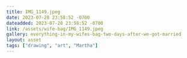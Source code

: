 ```yaml
---
title: IMG_1149.jpeg
date: 2023-07-28 23:58:52 -0700
dateadded: 2023-07-28 23:58:52 -0700
link: /assets/wife-bag/IMG_1149.jpeg
gallery: everything-in-my-wifes-bag-two-days-after-we-got-married
layout: asset
tags: ["drawing", "art", "Martha"]
--- 
```


